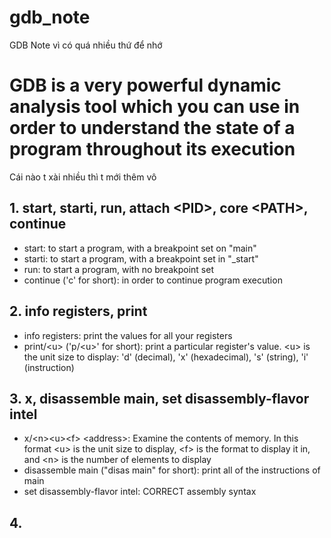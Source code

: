 # gdb_note
GDB Note vì có quá nhiều thứ để nhớ

# GDB is a very powerful dynamic analysis tool which you can use in order to understand the state of a program throughout its execution
Cái nào t xài nhiều thì t mới thêm vô

## 1. start, starti, run, attach \<PID\>, core \<PATH\>, continue
- start: to start a program, with a breakpoint set on "main"
- starti: to start a program, with a breakpoint set in "_start"
- run: to start a program, with no breakpoint set
- continue ('c' for short): in order to continue program execution

## 2. info registers, print
- info registers: print the values for all your registers
- print/\<u\> ('p/\<u\>' for short): print a particular register's value. \<u\> is the unit size to display: 'd' (decimal), 'x' (hexadecimal), 's' (string), 'i' (instruction)

## 3. x, disassemble main, set disassembly-flavor intel
- x/\<n\>\<u\>\<f\> \<address\>: Examine the contents of memory. In this format \<u\> is the unit size to display, \<f\> is the format to display it in, and \<n\> is the number of elements to display
- disassemble main ("disas main" for short): print all of the instructions of main
- set disassembly-flavor intel: CORRECT assembly syntax

## 4. 
